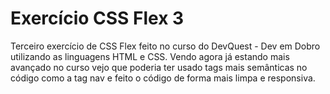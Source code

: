 # Exercício CSS Flex 3

Terceiro exercício de CSS Flex feito no curso do DevQuest - Dev em Dobro utilizando as linguagens HTML e CSS. Vendo agora já estando mais avançado no curso vejo que poderia ter usado tags mais semânticas no código como a tag nav e feito o código de forma mais limpa e responsiva.

